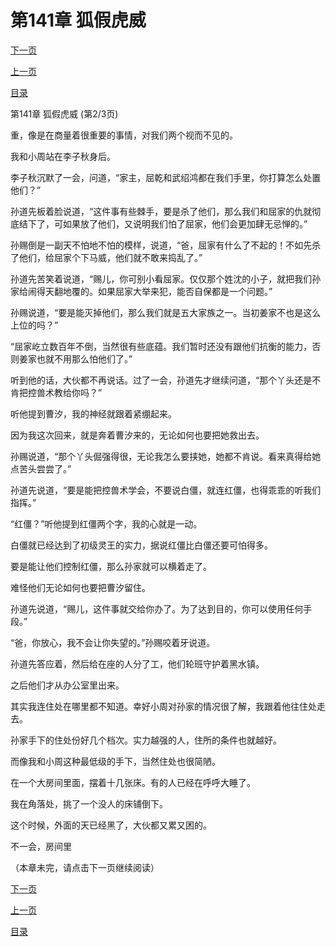 <h1>第141章   狐假虎威</h1>
            <div><p><a href="./0422_%E7%AC%AC141%E7%AB%A0_%E7%8B%90%E5%81%87%E8%99%8E%E5%A8%81.md">下一页</a></p><p><a href="./0420_%E7%AC%AC141%E7%AB%A0_%E7%8B%90%E5%81%87%E8%99%8E%E5%A8%81.md">上一页</a></p><p><a href="../">目录</a></p></div>
            <div><p>第141章   狐假虎威 (第2/3页)</p><p>重，像是在商量着很重要的事情，对我们两个视而不见的。</p><p>我和小周站在李子秋身后。</p><p>李子秋沉默了一会，问道，“家主，屈乾和武绍鸿都在我们手里，你打算怎么处置他们？”</p><p>孙道先板着脸说道，“这件事有些棘手，要是杀了他们，那么我们和屈家的仇就彻底结下了，可如果放了他们，又说明我们怕了屈家，他们会更加肆无忌惮的。”</p><p>孙赐倒是一副天不怕地不怕的模样，说道，“爸，屈家有什么了不起的！不如先杀了他们，给屈家个下马威，他们就不敢来捣乱了。”</p><p>孙道先苦笑着说道，“赐儿，你可别小看屈家。仅仅那个姓沈的小子，就把我们孙家给闹得天翻地覆的。如果屈家大举来犯，能否自保都是一个问题。”</p><p>孙赐说道，“要是能灭掉他们，那么我们就是五大家族之一。当初姜家不也是这么上位的吗？”</p><p>“屈家屹立数百年不倒，当然很有些底蕴。我们暂时还没有跟他们抗衡的能力，否则姜家也就不用那么怕他们了。”</p><p>听到他的话，大伙都不再说话。过了一会，孙道先才继续问道，“那个丫头还是不肯把控兽术教给你吗？”</p><p>听他提到曹汐，我的神经就跟着紧绷起来。</p><p>因为我这次回来，就是奔着曹汐来的，无论如何也要把她救出去。</p><p>孙赐说道，“那个丫头倔强得很，无论我怎么要挟她，她都不肯说。看来真得给她点苦头尝尝了。”</p><p>孙道先说道，“要是能把控兽术学会，不要说白僵，就连红僵，也得乖乖的听我们指挥。”</p><p>“红僵？”听他提到红僵两个字，我的心就是一动。</p><p>白僵就已经达到了初级灵王的实力，据说红僵比白僵还要可怕得多。</p><p>要是能让他们控制红僵，那么孙家就可以横着走了。</p><p>难怪他们无论如何也要把曹汐留住。</p><p>孙道先说道，“赐儿，这件事就交给你办了。为了达到目的，你可以使用任何手段。”</p><p>“爸，你放心，我不会让你失望的。”孙赐咬着牙说道。</p><p>孙道先答应着，然后给在座的人分了工，他们轮班守护着黑水镇。</p><p>之后他们才从办公室里出来。</p><p>其实我连住处在哪里都不知道。幸好小周对孙家的情况很了解，我跟着他往住处走去。</p><p>孙家手下的住处份好几个档次。实力越强的人，住所的条件也就越好。</p><p>而像我和小周这种最低级的手下，当然住处也很简陋。</p><p>在一个大房间里面，摆着十几张床。有的人已经在呼呼大睡了。</p><p>我在角落处，挑了一个没人的床铺倒下。</p><p>这个时候，外面的天已经黑了，大伙都又累又困的。</p><p>不一会，房间里</p><p>（本章未完，请点击下一页继续阅读）</p></div>
            <div><p><a href="./0422_%E7%AC%AC141%E7%AB%A0_%E7%8B%90%E5%81%87%E8%99%8E%E5%A8%81.md">下一页</a></p><p><a href="./0420_%E7%AC%AC141%E7%AB%A0_%E7%8B%90%E5%81%87%E8%99%8E%E5%A8%81.md">上一页</a></p><p><a href="../">目录</a></p></div>